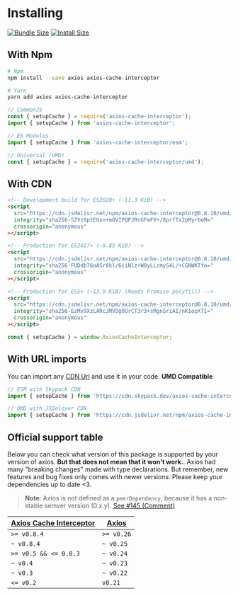 # Installing

[![Bundle Size](https://img.shields.io/bundlephobia/minzip/axios-cache-interceptor/latest?style=flat)](https://bundlephobia.com/package/axios-cache-interceptor@latest)
[![Install Size](https://packagephobia.com/badge?p=axios-cache-interceptor@latest)](https://packagephobia.com/result?p=axios-cache-interceptor@latest)

## With Npm

```sh
# Npm
npm install --save axios axios-cache-interceptor

# Yarn
yarn add axios axios-cache-interceptor
```

```js
// CommonJS
const { setupCache } = require('axios-cache-interceptor');
import { setupCache } from 'axios-cache-interceptor';

// ES Modules
import { setupCache } from 'axios-cache-interceptor/esm';

// Universal (UMD)
const { setupCache } = require('axios-cache-interceptor/umd');
```

## With CDN

```html
<!-- Development build for ES2020+ (~11.3 KiB) -->
<script
  src="https://cdn.jsdelivr.net/npm/axios-cache-interceptor@0.8.10/umd/dev.js"
  integrity="sha256-SZVzXptEUxn+mOVIPQPJRnGFmFV+/8prfTx2pMyrbeM="
  crossorigin="anonymous"
></script>

<!-- Production for ES2017+ (~9.85 KiB) -->
<script
  src="https://cdn.jsdelivr.net/npm/axios-cache-interceptor@0.8.10/umd/index.js"
  integrity="sha256-FUDdb76oASr8kl/6iiNlz+W0yLLcmyS4L/+CGNWKTfo="
  crossorigin="anonymous"
></script>

<!-- Production for ES5+ (~13.9 KiB) (Needs Promise polyfill) -->
<script
  src="https://cdn.jsdelivr.net/npm/axios-cache-interceptor@0.8.10/umd/es5.js"
  integrity="sha256-EzMv9XzLARcJMVDg0UrCT3r3+sMgnSriAI/nK1opXTI="
  crossorigin="anonymous"
></script>
```

```js
const { setupCache } = window.AxiosCacheInterceptor;
```

## With URL imports

You can import any [CDN Url](#with-cdns) and use it in your code. **UMD Compatible**

```js
// ESM with Skypack CDN
import { setupCache } from 'https://cdn.skypack.dev/axios-cache-interceptor@0.8.10';

// UMD with JSDeliver CDN
import { setupCache } from 'https://cdn.jsdelivr.net/npm/axios-cache-interceptor@0.8.10/umd/index.js';
```

## Official support table

Below you can check what version of this package is supported by your version of axios.
**But that does not mean that it won't work.**. Axios had many "breaking changes" made
with type declarations. But remember, new features and bug fixes only comes with
newer versions. Please keep your dependencies up to date <3.

> **Note**: Axios is not defined as a `peerDependency`, because it has a non-stable semver version (0.x.y).
> [See #145 (Comment)](https://github.com/arthurfiorette/axios-cache-interceptor/issues/145#issuecomment-1042710481)

| [Axios Cache Interceptor](https://github.com/arthurfiorette/axios-cache-interceptor/releases) | [Axios](https://github.com/axios/axios/releases) |
| --------------------------------------------------------------------------------------------- | ------------------------------------------------ |
| `>= v0.8.4`                                                                                   | `>= v0.26`                                       |
| `~ v0.8.4`                                                                                    | `~ v0.25`                                        |
| `>= v0.5 && <= 0.8.3`                                                                         | `~ v0.24`                                        |
| `~ v0.4`                                                                                      | `~ v0.23`                                        |
| `~ v0.3`                                                                                      | `~ v0.22`                                        |
| `<= v0.2`                                                                                     | `v0.21`                                          |
